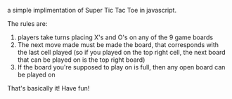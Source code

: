 a simple implimentation of Super Tic Tac Toe in javascript.

The rules are:
1. players take turns placing X's and O's on any of the 9 game boards
2. The next move made must be made the board, that corresponds with the last cell played
    (so if you played on the top right cell, the next board that can be played on is the top right board)
3. If the board you're supposed to play on is full, then any open board can be played on

That's basically it! Have fun!